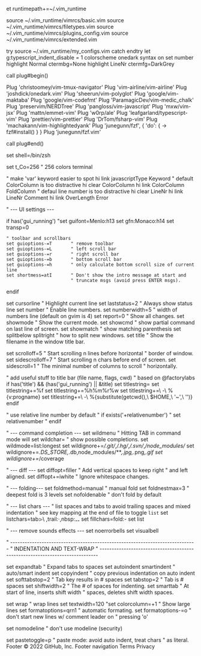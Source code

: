 et runtimepath+=~/.vim_runtime

source ~/.vim_runtime/vimrcs/basic.vim
source ~/.vim_runtime/vimrcs/filetypes.vim
source ~/.vim_runtime/vimrcs/plugins_config.vim
source ~/.vim_runtime/vimrcs/extended.vim

try
source ~/.vim_runtime/my_configs.vim
catch
endtry
let g:typescript_indent_disable = 1
colorscheme onedark
syntax on
set number
highlight Normal ctermbg=None
highlight LineNr ctermfg=DarkGrey

call plug#begin()

Plug 'christoomey/vim-tmux-navigator'
Plug 'vim-airline/vim-airline'
Plug 'joshdick/onedark.vim'
Plug 'sheerun/vim-polyglot'
Plug 'google/vim-maktaba'
Plug 'google/vim-codefmt'
Plug 'ParamagicDev/vim-medic_chalk'
Plug 'preservim/NERDTree'
Plug 'pangloss/vim-javascript'
Plug 'mxw/vim-jsx'
Plug 'mattn/emmet-vim'
Plug 'w0rp/ale'
Plug 'leafgarland/typescript-vim'
Plug 'prettier/vim-prettier'
Plug 'DrTom/fsharp-vim'
Plug 'machakann/vim-highlightedyank'
Plug 'junegunn/fzf', { 'do': { -> fzf#install() } }
Plug 'junegunn/fzf.vim'

call plug#end()

set shell=/bin/zsh

set t_Co=256                " 256 colors terminal

" make 'var' keyword easier to spot
hi link javascriptType Keyword
" default ColorColumn is too distractive
hi clear ColorColumn
hi link ColorColumn FoldColumn
" defaul line number is too distractive
hi clear LineNr
hi link LineNr Comment
hi link OverLength Error

" --- UI settings ---


if has('gui_running')
    "set guifont=Menlo:h13
    set gfn:Monaco:h14
    set transp=0

    " toolbar and scrollbars
    set guioptions-=T       " remove toolbar
    set guioptions-=L       " left scroll bar
    set guioptions-=r       " right scroll bar
    set guioptions-=b       " bottom scroll bar
    set guioptions-=h       " only calculate bottom scroll size of current line
    set shortmess=atI       " Don't show the intro message at start and
                            " truncate msgs (avoid press ENTER msgs).
endif


set cursorline              " Highlight current line
set laststatus=2            " Always show status line
set number                  " Enable line numbers.
set numberwidth=5           " width of numbers line (default on gvim is 4)
set report=0                " Show all changes.
set showmode                " Show the current mode.
set showcmd                 " show partial command on last line of screen.
set showmatch               " show matching parenthesis
set splitbelow splitright   " how to split new windows.
set title                   " Show the filename in the window title bar.

set scrolloff=5             " Start scrolling n lines before horizontal
                            " border of window.
set sidescrolloff=7         " Start scrolling n chars before end of screen.
set sidescroll=1            " The minimal number of columns to scroll
                            " horizontally.

" add useful stuff to title bar (file name, flags, cwd)
" based on @factorylabs
if has('title') && (has('gui_running') || &title)
    set titlestring=
    set titlestring+=%f
    set titlestring+=%h%m%r%w
    set titlestring+=\ -\ %{v:progname}
    set titlestring+=\ -\ %{substitute(getcwd(),\ $HOME,\ '~',\ '')}
endif

" use relative line number by default
" if exists('+relativenumber')
  " set relativenumber
" endif

" --- command completion ---
set wildmenu                " Hitting TAB in command mode will
set wildchar=<TAB>          " show possible completions.
set wildmode=list:longest
set wildignore+=*/.git/*,*/.hg/*,*/.svn/*,*/node_modules/*
set wildignore+=*.DS_STORE,*.db,node_modules/**,*.jpg,*.png,*.gif
set wildignore+=*/coverage


" --- diff ---
set diffopt=filler          " Add vertical spaces to keep right
                            " and left aligned.
set diffopt+=iwhite         " Ignore whitespace changes.


" --- folding---
set foldmethod=manual       " manual fold
set foldnestmax=3           " deepest fold is 3 levels
set nofoldenable            " don't fold by default


" --- list chars ---
" list spaces and tabs to avoid trailing spaces and mixed indentation
" see key mapping at the end of file to toggle `list`
set listchars=tab:▹\ ,trail:·,nbsp:⚋
set fillchars=fold:-
set list


" --- remove sounds effects ---
set noerrorbells
set visualbell




" -----------------------------------------------------------------------------
" INDENTATION AND TEXT-WRAP
" -----------------------------------------------------------------------------

set expandtab                   " Expand tabs to spaces
set autoindent smartindent      " auto/smart indent
set copyindent                  " copy previous indentation on auto indent
set softtabstop=2               " Tab key results in # spaces
set tabstop=2                   " Tab is # spaces
set shiftwidth=2                " The # of spaces for indenting.
set smarttab                    " At start of line, <Tab> inserts shift width
                                " spaces, <Bs> deletes shift width spaces.

set wrap                        " wrap lines
set textwidth=120
"set colorcolumn=+1             " Show large lines
set formatoptions=qrn1          " automatic formating.
set formatoptions-=o            " don't start new lines w/ comment leader on
                                " pressing 'o'

set nomodeline                  " don't use modeline (security)

set pastetoggle=<leader>p       " paste mode: avoid auto indent, treat chars
                                " as literal.
Footer
© 2022 GitHub, Inc.
Footer navigation
Terms
Privacy
